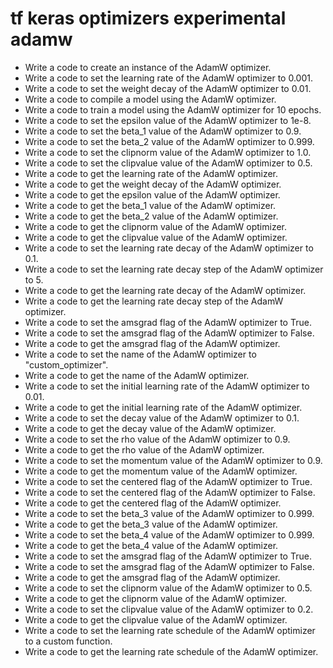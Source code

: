 # tf keras optimizers experimental adamw

- Write a code to create an instance of the AdamW optimizer.
- Write a code to set the learning rate of the AdamW optimizer to 0.001.
- Write a code to set the weight decay of the AdamW optimizer to 0.01.
- Write a code to compile a model using the AdamW optimizer.
- Write a code to train a model using the AdamW optimizer for 10 epochs.
- Write a code to set the epsilon value of the AdamW optimizer to 1e-8.
- Write a code to set the beta_1 value of the AdamW optimizer to 0.9.
- Write a code to set the beta_2 value of the AdamW optimizer to 0.999.
- Write a code to set the clipnorm value of the AdamW optimizer to 1.0.
- Write a code to set the clipvalue value of the AdamW optimizer to 0.5.
- Write a code to get the learning rate of the AdamW optimizer.
- Write a code to get the weight decay of the AdamW optimizer.
- Write a code to get the epsilon value of the AdamW optimizer.
- Write a code to get the beta_1 value of the AdamW optimizer.
- Write a code to get the beta_2 value of the AdamW optimizer.
- Write a code to get the clipnorm value of the AdamW optimizer.
- Write a code to get the clipvalue value of the AdamW optimizer.
- Write a code to set the learning rate decay of the AdamW optimizer to 0.1.
- Write a code to set the learning rate decay step of the AdamW optimizer to 5.
- Write a code to get the learning rate decay of the AdamW optimizer.
- Write a code to get the learning rate decay step of the AdamW optimizer.
- Write a code to set the amsgrad flag of the AdamW optimizer to True.
- Write a code to set the amsgrad flag of the AdamW optimizer to False.
- Write a code to get the amsgrad flag of the AdamW optimizer.
- Write a code to set the name of the AdamW optimizer to "custom_optimizer".
- Write a code to get the name of the AdamW optimizer.
- Write a code to set the initial learning rate of the AdamW optimizer to 0.01.
- Write a code to get the initial learning rate of the AdamW optimizer.
- Write a code to set the decay value of the AdamW optimizer to 0.1.
- Write a code to get the decay value of the AdamW optimizer.
- Write a code to set the rho value of the AdamW optimizer to 0.9.
- Write a code to get the rho value of the AdamW optimizer.
- Write a code to set the momentum value of the AdamW optimizer to 0.9.
- Write a code to get the momentum value of the AdamW optimizer.
- Write a code to set the centered flag of the AdamW optimizer to True.
- Write a code to set the centered flag of the AdamW optimizer to False.
- Write a code to get the centered flag of the AdamW optimizer.
- Write a code to set the beta_3 value of the AdamW optimizer to 0.999.
- Write a code to get the beta_3 value of the AdamW optimizer.
- Write a code to set the beta_4 value of the AdamW optimizer to 0.999.
- Write a code to get the beta_4 value of the AdamW optimizer.
- Write a code to set the amsgrad flag of the AdamW optimizer to True.
- Write a code to set the amsgrad flag of the AdamW optimizer to False.
- Write a code to get the amsgrad flag of the AdamW optimizer.
- Write a code to set the clipnorm value of the AdamW optimizer to 0.5.
- Write a code to get the clipnorm value of the AdamW optimizer.
- Write a code to set the clipvalue value of the AdamW optimizer to 0.2.
- Write a code to get the clipvalue value of the AdamW optimizer.
- Write a code to set the learning rate schedule of the AdamW optimizer to a custom function.
- Write a code to get the learning rate schedule of the AdamW optimizer.